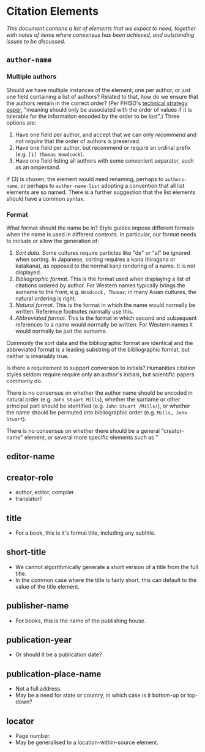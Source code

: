 Citation Elements
=================

*This document contains a list of elements that we expect to need,
together with notes of items where consensus has been achieved, and
outstanding issues to be discussed.*

## `author-name`

### Multiple authors

Should we have multiple instances of the element, one per
author, or just one field containing a list of authors?  Related to
that, how do we ensure that the authors remain in the correct order?
(Per FHISO's [technical strategy paper](http://tech.fhiso.org/strategy), 
"meaning should only be associated with the order of values if it is
tolerable for the information encoded by the order to be lost".)
Three options are:

1.  Have one field per author, and accept that we can only *recommend*
and not *require* that the order of authors is preserved.
2.  Have one field per author, but recommend or require an ordinal
prefix (e.g. `[1] Thomas Woodcock`).
3.  Have one field listing all authors with some convenient separator,
such as an ampersand.

If (3) is chosen, the element would need renaming, perhaps to
`authors-name`, or perhaps to `author-name-list` adopting a convention
that all list elements are so named.  There is a further suggestion that
the list elements should have a common syntax.

### Format

What format should the name be in?  Style guides impose different
formats when the name is used in different contexts.  In particular, our
format needs to include or allow the generation of:

1.  *Sort data.*  Some cultures require particles like "de" or "al" be
ignored when sorting.  In Japanese, sorting requires a kana (hiragana or
katakana), as opposed to the normal kanji rendering of a name.  It is
not displayed.
2.  *Bibliographic format.*  This is the format used when displaying a list
of citations ordered by author.  For Western names typically brings
the surname to the front, e.g. `Woodcock, Thomas`; in many Asian
cultures, the natural ordering is right.
3.  *Natural format.*  This is the format in which the name would normally
be written.  Reference footnotes normally use this.
4.  *Abbreviated format.*  This is the format in which second and
subsequent references to a name would normally be written.  For Western
names it would normally be just the surname.  

Commonly the sort data and the bibliographic format are identical and
the abbreviated format is a leading substring of the bibliographic
format, but neither is invariably true.

Is there a requirement to support conversion to initials?  Humanities
citation styles seldom require require only an author's initials, but
scientific papers commonly do.


There is no consensus on whether the author name should be encoded in
natural order (e.g. `John Stuart Mills`), whether the surname or other
principal part should be identified (e.g. `John Stuart /Mills/`), or
whether the name should be permuted into bibliographic order (e.g.
`Mills, John Stuart`).

There is no consensus on whether there should be a general
"creator-name" element, or several more specific elements such as "

editor-name
-----------

creator-role
------------

* author, editor, compiler
* translator?

title
-----

* For a book, this is it's formal title, including any subtitle.

short-title
-----------

* We cannot algorithmically generate a short version of a title from the
  full title.
* In the common case where the title is fairly short, this can default
  to the value of the title element.

publisher-name
--------------

* For books, this is the name of the publishing house.

publication-year
----------------

* Or should it be a publication date?

publication-place-name
----------------------

* Not a full address.  
* May be a need for state or country, in which case is it bottom-up or
  top-down?

locator
-------

* Page number.
* May be generalised to a location-within-source element.

